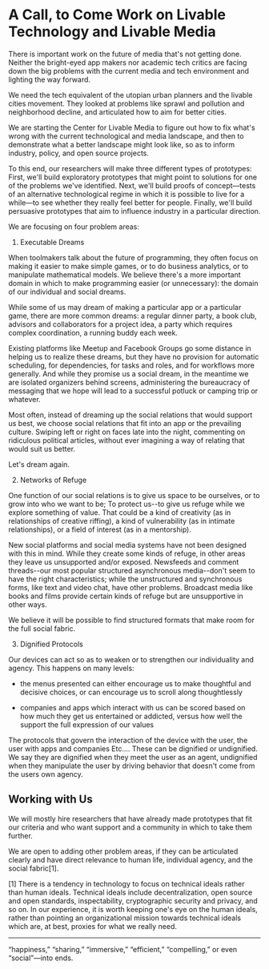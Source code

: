 # A Call, to Come Work on Livable Technology and Livable Media

There is important work on the future of media that's not getting done. Neither the bright-eyed app makers nor academic tech critics are facing down the big problems with the current media and tech environment and lighting the way forward.

We need the tech equivalent of the utopian urban planners and the livable cities movement. They looked at problems like sprawl and pollution and neighborhood decline, and articulated how to aim for better cities.  

We are starting the Center for Livable Media to figure out how to fix what's wrong with the current technological and media landscape, and then to demonstrate what a better landscape might look like, so as to inform industry, policy, and open source projects.

To this end, our researchers will make three different types of prototypes: First, we'll build exploratory prototypes that might point to solutions for one of the problems we've identified.  Next, we'll build proofs of concept—tests of an alternative technological regime in which it is possible to live for a while—to see whether they really feel better for people. Finally, we'll build persuasive prototypes that aim to influence industry in a particular direction.


We are focusing on four problem areas:


1. Executable Dreams

When toolmakers talk about the future of programming, they often focus on making it easier to make simple games, or to do business analytics, or to manipulate mathematical models. We believe there's a more important domain in which to make programming easier (or unnecessary): the domain of our individual and social dreams.

While some of us may dream of making a particular app or a particular game, there are more common dreams: a regular dinner party, a book club, advisors and collaborators for a project idea, a party which requires complex coordination, a running buddy each week.

Existing platforms like Meetup and Facebook Groups go some distance in helping us to realize these dreams, but they have no provision for automatic scheduling, for dependencies, for tasks and roles, and for workflows more generally. And while they promise us a social dream, in the meantime we are isolated organizers behind screens, administering the bureaucracy of messaging that we hope will lead to a successful potluck or camping trip or whatever.

Most often, instead of dreaming up the social relations that would support us best, we choose social relations that fit into an app or the prevailing culture. Swiping left or right on faces late into the night, commenting on ridiculous political articles, without ever imagining a way of relating that would suit us better.

Let's dream again.



2. Networks of Refuge

One function of our social relations is to give us space to be ourselves, or to grow into who we want to be; To protect us--to give us refuge while we explore something of value. That could be a kind of creativity (as in relationships of creative riffing), a kind of vulnerability (as in intimate relationships), or a field of interest (as in a mentorship).

New social platforms and social media systems have not been designed with this in mind. While they create some kinds of refuge, in other areas they leave us unsupported and/or exposed. Newsfeeds and comment threads--our most popular structured asynchronous media--don't seem to have the right characteristics; while the unstructured and synchronous forms, like text and video chat, have other problems. Broadcast media like books and films provide certain kinds of refuge but are unsupportive in other ways.

We believe it will be possible to find structured formats that make room for the full social fabric.



3. Dignified Protocols

Our devices can act so as to weaken or to strengthen our individuality and agency. This happens on many levels:

* the menus presented can either encourage us to make thoughtful and decisive choices, or can encourage us to scroll along thoughtlessly

* companies and apps which interact with us can be scored based on how much they get us entertained or addicted, versus how well the support the full expression of our values

The protocols that govern the interaction of the device with the user, the user with apps and companies Etc.... These can be dignified or undignified. We say they are dignified when they meet the user as an agent, undignified when they manipulate the user by driving behavior that doesn't come from the users own agency.







## Working with Us

We will mostly hire researchers that have already made prototypes that fit our criteria and who want support and a community in which to take them further.

We are open to adding other problem areas, if they can be articulated clearly and have direct relevance to human life, individual agency, and the social fabric[1].


[1] There is a tendency in technology to focus on technical ideals rather than human ideals. Technical ideals include decentralization, open source and open standards, inspectability, cryptographic security and privacy, and so on. In our experience, it is worth keeping one's eye on the human ideals, rather than pointing an organizational mission towards technical ideals which are, at best, proxies for what we really need.

----

“happiness,” “sharing,” “immersive,” “efficient,” “compelling,” or even “social”—into ends.

